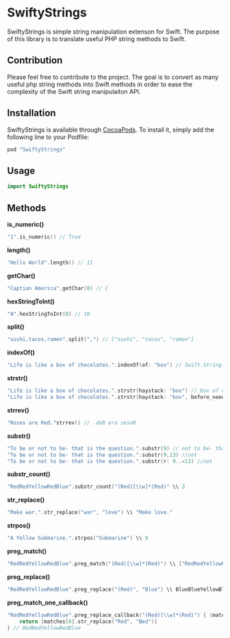 SwiftyStrings
============

SwiftyStrings is simple string manipulation extenson for Swift. The purpose of this library is to translate useful PHP string methods to Swift.

## Contribution

Please feel free to contribute to the project. The goal is to convert as many useful php string methods into Swift methods in order to ease the complexity of the Swift string manipulaiton API. 

## Installation

SwiftyStrings is available through [CocoaPods](http://cocoapods.org). To install
it, simply add the following line to your Podfile:

```ruby
pod "SwiftyStrings"
```

## Usage

```swift
import SwiftyStrings
```

## Methods

**is_numeric()**
```swift
"1".is_numeric() // True
```
**length()**
```swift
"Hello World".length() // 11
```

**getChar()**
```swift
"Captian America".getChar(0) // C
```

**hexStringToInt()**
```swift
"A".hexStringToInt(0) // 10
```

**split()**
```swift
"sushi,tacos,ramen".split(",") // ["sushi", "tacos", "ramen"]
```

**indexOf()**
```swift
"Life is like a box of chocolates.".indexOf(of: "box") // Swift.String.CharacterView.Index(_base: Swift.String.UnicodeScalarView.Index(_position: 15), _countUTF16: 1)
```

**strstr()**
```swift
"Life is like a box of chocolates.".strstr(haystack: "box") // box of chocolates.
"Life is like a box of chocolates.".strstr(haystack: "box", before_needle: true) // Life is like a box
```

**strrev()**
```swift
"Roses are Red."strrev() // .deR era sesoR
```

**substr()**
```swift
"To be or not to be- that is the question.".substr(9) // not to be- that is the question.
"To be or not to be- that is the question.".substr(9,13) //not
"To be or not to be- that is the question.".substr(r: 9..<13) //not
```

**substr_count()**
```swift
"RedRedYellowRedBlue".substr_count("(Red)[\\w]*(Red)" \\ 3
```

**str_replace()**
```swift
"Make war.".str_replace("war", "love") \\ "Make love."
```

**strpos()**
```swift
"A Yellow Submarine.".strpos("Submarine") \\ 9
```

**preg_match()**
```swift
"RedRedYellowRedBlue".preg_match("(Red)[\\w]*(Red)") \\ ["RedRedYellowRed", "Red", "Red"]
```

**preg_replace()**
```swift
"RedRedYellowRedBlue".preg_replace("(Red)", "Blue") \\ BlueBlueYellowBlueBlue
```

**preg_match_one_callback()**
```swift
"RedRedYellowRedBlue".preg_replace_callback("(Red)[\\w]*(Red)") { (matches) -> [String] in
    return [matches[0].str_replace("Red", "Bed")]
} // BedBedYellowBedBlue
```
